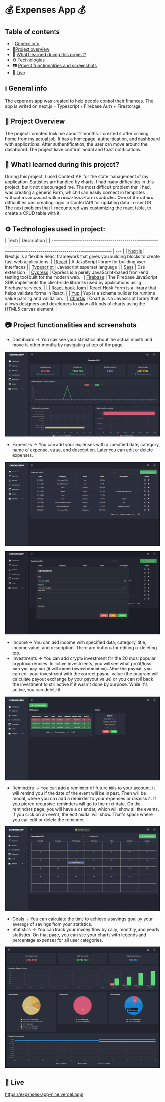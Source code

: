 # 💰 Expenses App 💰

## Table of contents

- ℹ️ [General info](#ℹ️-general-info)
- 🎉[Project overview](#-project-overview)
- 📖 [What I learned during this project?](#-what-i-learned-during-this-project)
- ⚙️ [Technologies](#️-technologies-used-in-project)
- 📷 [Project functionalities and screenshots](#-project-functionalities-and-screenshots)
- 🔴 [Live](#-live)

## ℹ️ General info

The expenses app was created to help people control their finances. The app is writed on next.js + Typescript + Firebase Auth + Firestorage.

## 🎉 Project Overview

The project I created took me about 2 months. I created it after coming home from my actual job. It has a homepage, authentication, and dashboard with applications. After authentification, the user can move around the dashboard. The project have confirm modal and toast notifications.

## 📖 What I learned during this project?

During this project, I used Context API for the state management of my application. Statistics are handled by charts. I had many difficulties in this project, but it not discouraged me. The most difficult problem that I had, was creating a generic Form, which I can easily connect in templates without a compound with a react-hook-form controller. One of the others difficulties was creating logic in ContextAPI for updating data in user DB. The next problem that I encountered was customizing the react table, to create a CRUD table with it.

## ⚙️ Technologies used in project:

| Tech                                                    | Description                                                                                                                       |
| ------------------------------------------------------- | --------------------------------------------------------------------------------------------------------------------------------- | --- |
| [Next.js](https://nextjs.org/)                          | Next.js is a flexible React framework that gives you building blocks to create fast web applications.                             |
| [React](https://reactjs.org/)                           | A JavaScript library for building user interfaces                                                                                 |
| [Typescript](https://www.typescriptlang.org/)           | Javascript superset language                                                                                                      |
| [Sass](https://sass-lang.com/)                          | Css extension                                                                                                                     |
| [Cypress](https://www.cypress.io/)                      | Cypress is a purely JavaScript-based front-end testing tool built for the modern web.                                             |
| [Firebase](https://github.com/firebase/firebase-js-sdk) | The Firebase JavaScript SDK implements the client-side libraries used by applications using Firebase services.                    |     |
| [React-hook-form](https://react-hook-form.com/)         | React Hook Form is a library that helps validate forms in React.                                                                  |
| [Yup](https://github.com/jquense/yup)                   | Yup is a schema builder for runtime value parsing and validation.                                                                 |
| [Chart.js](https://www.chartjs.org/)                    | Chart.js is a Javascript library that allows designers and developers to draw all kinds of charts using the HTML5 canvas element. |

## 📷 Project functionalities and screenshots

- Dashboard -> You can see your statistics about the actual month and move to other months by navigating at top of the page.
<p align="center">
    <img src="screenshots/dashboard-screen.png" alt="Dashboard view">
</p>

- Expenses -> You can add your expenses with a specified date, category, name of expense, value, and description. Later you can edit or delete expenses.
<p align="center">
    <img src="screenshots/expenses-screen.png" alt="Expenses view">
</p>

<p align="center">
    <img src="screenshots/add-expense-modal-screen.png" alt="Add expense modal view">
</p>

- Income -> You can add income with specified data, category, title, income value, and description. There are buttons for editing or deleting too.
- Investments -> You can add crypto investment for the 20 most popular cryptocurrencies. In active investments, you will see what profit/loss can you pay out (it will count toward statistics). After the payout, you can edit your investment with the correct payout value (the program will calculate payout exchange by your payout value) or you can roll back the investment to still active if it wasn't done by purpose. While it's active, you can delete it.
<p align="center">
    <img src="screenshots/investments-screen.png" alt="Investments view">
</p>

- Reminders -> You can add a reminder of future bills to your account. It will remind you if the date of the event will be in past. Then will be modal, where you can add a reminder to your expenses or dismiss it. If you picked recursive, reminders will go to the next date. On the reminders page, you will have a calendar, which will show all the events. If you click on an event, the edit modal will show. That's space where you can edit or delete the reminder.
<p align="center">
    <img src="screenshots/reminders-screen.png" alt="Reminders view">
</p>

- Goals -> You can calculate the time to achieve a savings goal by your average of savings from your statistics.
- Statistics -> You can track your money flow by daily, monthly, and yearly statistics. On that page, you can see your charts with legends and percentage expenses for all user categories.
<p align="center">
    <img src="screenshots/statistics-yearly-screen-with-legend.png" alt="Statistics yearly view">
</p>

## 🔴 Live

https://expenses-app-nine.vercel.app/
